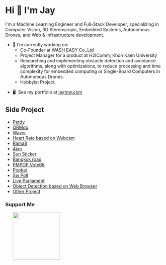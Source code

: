 Hi 👋 I'm Jay
=============================

I'm a Machine Learning Engineer and Full-Stack Developer, specializing in Computer Vision, 3D Stereoscopic, Embedded Systems, Autonomous Drones, and Web & Infrastructure development.

- 🔭 I’m currently working on:
  - Co-Founder at WASH EASY Co.,Ltd
  - Project Manager for a product at H2IComm, Khon Kaen University
  - Researching and implementing obstacle detection and avoidance algorithms, along with optimizations, to reduce processing and time complexity for embedded computing or Single-Board Computers in Autonomous Drones.
  - Hobbyist Project.

* 🖥️  See my portfolio at [jaytnw.com](http://jaytnw.com)

## Side Project

* [Petdy](http://petdy.jaytnw.com)
* [QRMoo](http://qrmoo.jaytnw.com)
* [Waver](http://waver.jaytnw.com)
* [Heart Rate based on Webcam](http://heartrate.jaytnw.com)
* [Rama8](http://rama8.jaytnw.com)
* [4km](http://4km.jaytnw.com)
* [Sun Sticker](http://sun.jaytnw.com)
* [Bangkok road](http://road.jaytnw.com)
* [PMPOP Vote66](http://vote66.jaytnw.com)
* [Popkai](http://popkai.jaytnw.com)
* [Sw Poll](http://swpoll.jaytnw.com)
* [Live Parliament](http://live.jaytnw.com)
* [Object Detection based on Web Browser](http://odt.jaytnw.com)
* [Other Project](http://jaytnw.com)

### Support Me

<ul style="list-style-type: none; margin: 0;">

<li style="display: inline-block; margin-right: 0.25rem;"><a href="https://www.ko-fi.com/jaytnw"><img src="https://storage.ko-fi.com/cdn/kofi2.png?v=3" width="150"/></a></li>

</ul>
